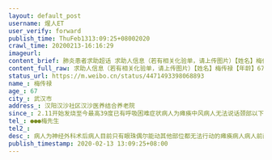 ```yaml
---
layout: default_post
username: 煋人ET
user_verify: forward
publish_time: ThuFeb1313:09:25+08002020
crawl_time: 20200213-16:16:29
imageurl: 
content_brief: 肺炎患者求助超话 求助人信息（若有相关化验单，请上传图片）【姓名】梅传禄【年龄】67【所在城市】武汉市【所在小区、社区】汉阳汉沙社区汉沙医养结合养老院【患病时间】2.11开始发烧至今 最高39度 已有呼吸困难症状 病人为瘫痪中风病人 无法说话 颈部以下无法活动【联系方式】●●●  ...全文
content_full_raw: 求助人信息（若有相关化验单，请上传图片）【姓名】梅传禄【年龄】67【所在城市】武汉市【所在小区、社区】汉阳汉沙社区汉沙医养结合养老院【患病时间】2.11开始发烧至今最高39度已有呼吸困难症状病人为瘫痪中风病人无法说话颈部以下无法活动【联系方式】●●●梅先生【其他紧急联系人】【病情描述】病人为神经外科术后病人目前只有眼珠偶尔能动其他部位都无法行动的瘫痪病人病人前两个星期低烧过一会养老院注射退烧针后第二天就退烧了三天前又开始发烧已注射退烧针但今天还没退烧已到39度且已有呼吸不畅的症状口腔里还有一些血水不知道是口腔出血还是呼吸道的非常担心病人之前常住地为汉口香江社区但是手术后住院了年前从医院转到的汉阳汉沙社区养老院所以目前香江社区说病人跨区不归他们管汉沙社区说病人不是常住人员要我们联系医院我现在不知道该找谁管我知道父亲这个情况很特殊收治政策貌似没覆盖到？真心希望能给个明确流程至少告诉我第一部该找谁！
status_url: https://m.weibo.cn/status/4471493398068893
name_: 梅传禄
age_: 67
city_: 武汉市
address_: 汉阳汉沙社区汉沙医养结合养老院
since_: 2.11开始发烧至今最高39度已有呼吸困难症状病人为瘫痪中风病人无法说话颈部以下无法活动
tel_: ●●●梅先生
tel2_: 
desc_: 病人为神经外科术后病人目前只有眼珠偶尔能动其他部位都无法行动的瘫痪病人病人前两个星期低烧过一会养老院注射退烧针后第二天就退烧了三天前又开始发烧已注射退烧针但今天还没退烧已到39度且已有呼吸不畅的症状口腔里还有一些血水不知道是口腔出血还是呼吸道的非常担心病人之前常住地为汉口香江社区但是手术后住院了年前从医院转到的汉阳汉沙社区养老院所以目前香江社区说病人跨区不归他们管汉沙社区说病人不是常住人员要我们联系医院我现在不知道该找谁管我知道父亲这个情况很特殊收治政策貌似没覆盖到？真心希望能给个明确流程至少告诉我第一部该找谁！
publish_timestamp: 2020-02-13 13:09:25+08:00
---
```

